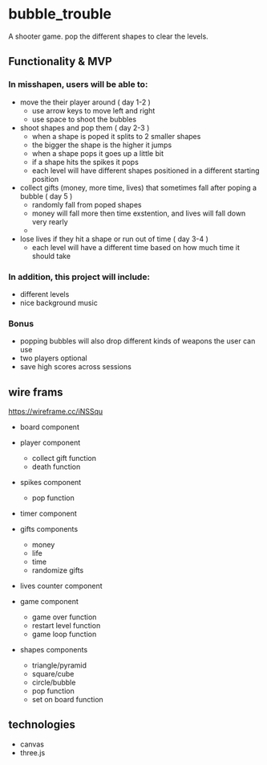 # bubble_trouble
A shooter game. pop the different shapes to clear the levels.

## Functionality & MVP
### In misshapen, users will be able to:
* move the their player around ( day 1-2 )
    * use arrow keys to move left and right
    * use space to shoot the bubbles
* shoot shapes and pop them ( day 2-3 )
    * when a shape is poped it splits to 2 smaller shapes
    * the bigger the shape is the higher it jumps
    * when a shape pops it goes up a little bit
    * if a shape hits the spikes it pops
    * each level will have different shapes positioned in a different starting position
* collect gifts (money, more time, lives) that sometimes fall after poping a bubble ( day 5 )
    * randomly fall from poped shapes
    * money will fall more then time exstention, and lives will fall down very rearly
    * 
* lose lives if they hit a shape or run out of time ( day 3-4 )
    * each level will have a different time based on how much time it should take
    
### In addition, this project will include:
* different levels
* nice background music
### Bonus
* popping bubbles will also drop different kinds of weapons the user can use
* two players optional
* save high scores across sessions 

## wire frams
https://wireframe.cc/iNSSqu

* board component
* player component
    * collect gift function
    * death function

* spikes component
    * pop function
* timer component
* gifts components
    * money
    * life
    * time
    * randomize gifts
* lives counter component
* game component
    * game over function
    * restart level function
    * game loop function
* shapes components
    * triangle/pyramid
    * square/cube
    * circle/bubble
    * pop function
    * set on board function

## technologies 

* canvas
* three.js